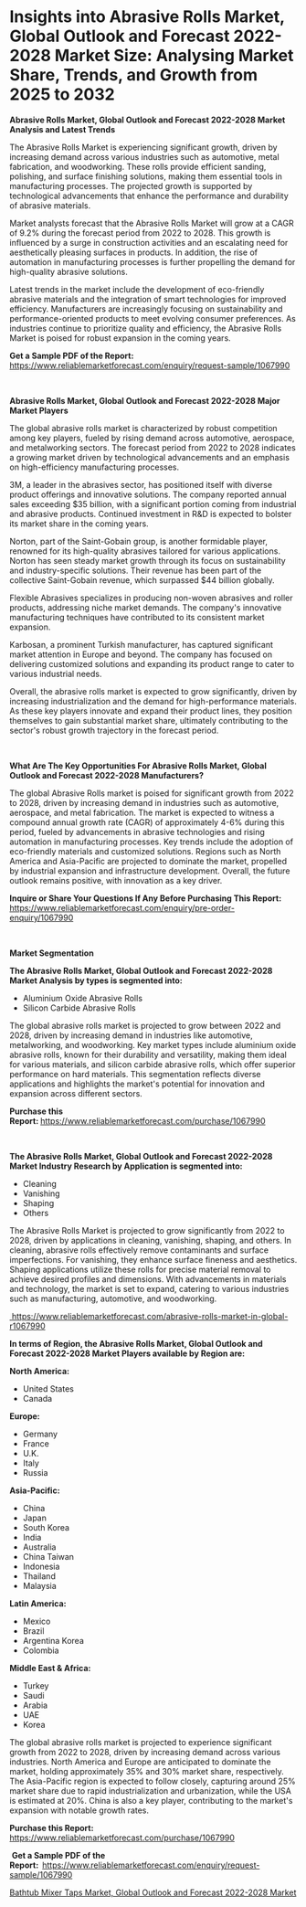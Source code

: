 <p><h1>Insights into Abrasive Rolls Market, Global Outlook and Forecast 2022-2028 Market Size: Analysing Market Share, Trends, and Growth from 2025 to 2032</h1></p><p><strong>Abrasive Rolls Market, Global Outlook and Forecast 2022-2028 Market Analysis and Latest Trends</strong></p>
<p><p>The Abrasive Rolls Market is experiencing significant growth, driven by increasing demand across various industries such as automotive, metal fabrication, and woodworking. These rolls provide efficient sanding, polishing, and surface finishing solutions, making them essential tools in manufacturing processes. The projected growth is supported by technological advancements that enhance the performance and durability of abrasive materials.</p><p>Market analysts forecast that the Abrasive Rolls Market will grow at a CAGR of 9.2% during the forecast period from 2022 to 2028. This growth is influenced by a surge in construction activities and an escalating need for aesthetically pleasing surfaces in products. In addition, the rise of automation in manufacturing processes is further propelling the demand for high-quality abrasive solutions.</p><p>Latest trends in the market include the development of eco-friendly abrasive materials and the integration of smart technologies for improved efficiency. Manufacturers are increasingly focusing on sustainability and performance-oriented products to meet evolving consumer preferences. As industries continue to prioritize quality and efficiency, the Abrasive Rolls Market is poised for robust expansion in the coming years.</p></p>
<p><strong>Get a Sample PDF of the Report:&nbsp;</strong> <a href="https://www.reliablemarketforecast.com/enquiry/request-sample/1067990?utm_campaign=3453&utm_medium=2&utm_source=Github&utm_content=ia&utm_term=21032025&utm_id=abrasive-rolls-market-global-outlook-and-forecast-2022-2028">https://www.reliablemarketforecast.com/enquiry/request-sample/1067990</a></p>
<p>&nbsp;</p>
<p><strong>Abrasive Rolls Market, Global Outlook and Forecast 2022-2028 Major Market Players</strong></p>
<p><p>The global abrasive rolls market is characterized by robust competition among key players, fueled by rising demand across automotive, aerospace, and metalworking sectors. The forecast period from 2022 to 2028 indicates a growing market driven by technological advancements and an emphasis on high-efficiency manufacturing processes.</p><p>3M, a leader in the abrasives sector, has positioned itself with diverse product offerings and innovative solutions. The company reported annual sales exceeding $35 billion, with a significant portion coming from industrial and abrasive products. Continued investment in R&D is expected to bolster its market share in the coming years.</p><p>Norton, part of the Saint-Gobain group, is another formidable player, renowned for its high-quality abrasives tailored for various applications. Norton has seen steady market growth through its focus on sustainability and industry-specific solutions. Their revenue has been part of the collective Saint-Gobain revenue, which surpassed $44 billion globally.</p><p>Flexible Abrasives specializes in producing non-woven abrasives and roller products, addressing niche market demands. The company's innovative manufacturing techniques have contributed to its consistent market expansion. </p><p>Karbosan, a prominent Turkish manufacturer, has captured significant market attention in Europe and beyond. The company has focused on delivering customized solutions and expanding its product range to cater to various industrial needs.</p><p>Overall, the abrasive rolls market is expected to grow significantly, driven by increasing industrialization and the demand for high-performance materials. As these key players innovate and expand their product lines, they position themselves to gain substantial market share, ultimately contributing to the sector's robust growth trajectory in the forecast period.</p></p>
<p>&nbsp;</p>
<p><strong>What Are The Key Opportunities For Abrasive Rolls Market, Global Outlook and Forecast 2022-2028 Manufacturers?</strong></p>
<p><p>The global Abrasive Rolls market is poised for significant growth from 2022 to 2028, driven by increasing demand in industries such as automotive, aerospace, and metal fabrication. The market is expected to witness a compound annual growth rate (CAGR) of approximately 4-6% during this period, fueled by advancements in abrasive technologies and rising automation in manufacturing processes. Key trends include the adoption of eco-friendly materials and customized solutions. Regions such as North America and Asia-Pacific are projected to dominate the market, propelled by industrial expansion and infrastructure development. Overall, the future outlook remains positive, with innovation as a key driver.</p></p>
<p><strong>Inquire or Share Your Questions If Any Before Purchasing This Report:</strong> <a href="https://www.reliablemarketforecast.com/enquiry/pre-order-enquiry/1067990?utm_campaign=3453&utm_medium=2&utm_source=Github&utm_content=ia&utm_term=21032025&utm_id=abrasive-rolls-market-global-outlook-and-forecast-2022-2028">https://www.reliablemarketforecast.com/enquiry/pre-order-enquiry/1067990</a></p>
<p>&nbsp;</p>
<p><strong>Market Segmentation</strong></p>
<p><strong>The Abrasive Rolls Market, Global Outlook and Forecast 2022-2028 Market Analysis by types is segmented into:</strong></p>
<p><ul><li>Aluminium Oxide Abrasive Rolls</li><li>Silicon Carbide Abrasive Rolls</li></ul></p>
<p><p>The global abrasive rolls market is projected to grow between 2022 and 2028, driven by increasing demand in industries like automotive, metalworking, and woodworking. Key market types include aluminium oxide abrasive rolls, known for their durability and versatility, making them ideal for various materials, and silicon carbide abrasive rolls, which offer superior performance on hard materials. This segmentation reflects diverse applications and highlights the market's potential for innovation and expansion across different sectors.</p></p>
<p><strong>Purchase this Report:&nbsp;</strong><a href="https://www.reliablemarketforecast.com/purchase/1067990?utm_campaign=3453&utm_medium=2&utm_source=Github&utm_content=ia&utm_term=21032025&utm_id=abrasive-rolls-market-global-outlook-and-forecast-2022-2028">https://www.reliablemarketforecast.com/purchase/1067990</a></p>
<p>&nbsp;</p>
<p><strong>The Abrasive Rolls Market, Global Outlook and Forecast 2022-2028 Market Industry Research by Application is segmented into:</strong></p>
<p><ul><li>Cleaning</li><li>Vanishing</li><li>Shaping</li><li>Others</li></ul></p>
<p><p>The Abrasive Rolls Market is projected to grow significantly from 2022 to 2028, driven by applications in cleaning, vanishing, shaping, and others. In cleaning, abrasive rolls effectively remove contaminants and surface imperfections. For vanishing, they enhance surface fineness and aesthetics. Shaping applications utilize these rolls for precise material removal to achieve desired profiles and dimensions. With advancements in materials and technology, the market is set to expand, catering to various industries such as manufacturing, automotive, and woodworking.</p></p>
<p><a href="https://www.reliablemarketforecast.com/abrasive-rolls-market-in-global-r1067990?utm_campaign=3453&utm_medium=2&utm_source=Github&utm_content=ia&utm_term=21032025&utm_id=abrasive-rolls-market-global-outlook-and-forecast-2022-2028">&nbsp;https://www.reliablemarketforecast.com/abrasive-rolls-market-in-global-r1067990</a></p>
<p><strong>In terms of Region, the Abrasive Rolls Market, Global Outlook and Forecast 2022-2028 Market Players available by Region are:</strong></p>
<p>
    <p> <strong> North America: </strong>
        <ul>
            <li>United States</li>
            <li>Canada</li>
        </ul>
        </p> 
    <p> <strong> Europe: </strong>
        <ul>
            <li>Germany</li>
            <li>France</li>
            <li>U.K.</li>
            <li>Italy</li>
            <li>Russia</li>
        </ul>
        </p> 
    <p> <strong> Asia-Pacific: </strong>
        <ul>
            <li>China</li>
            <li>Japan</li>
            <li>South Korea</li>
            <li>India</li>
            <li>Australia</li>
            <li>China Taiwan</li>
            <li>Indonesia</li>
            <li>Thailand</li>
            <li>Malaysia</li>
        </ul>
        </p> 
    <p> <strong> Latin America: </strong>
        <ul>
            <li>Mexico</li>
            <li>Brazil</li>
            <li>Argentina Korea</li>
            <li>Colombia</li>
        </ul>
        </p> 
    <p> <strong> Middle East & Africa: </strong>
        <ul>
            <li>Turkey</li>
            <li>Saudi</li>
            <li>Arabia</li>
            <li>UAE</li>
            <li>Korea</li>
        </ul>
    </p>
    </p>
<p><p>The global abrasive rolls market is projected to experience significant growth from 2022 to 2028, driven by increasing demand across various industries. North America and Europe are anticipated to dominate the market, holding approximately 35% and 30% market share, respectively. The Asia-Pacific region is expected to follow closely, capturing around 25% market share due to rapid industrialization and urbanization, while the USA is estimated at 20%. China is also a key player, contributing to the market's expansion with notable growth rates.</p></p>
<p><strong>Purchase this Report: </strong><a href="https://www.reliablemarketforecast.com/purchase/1067990?utm_campaign=3453&utm_medium=2&utm_source=Github&utm_content=ia&utm_term=21032025&utm_id=abrasive-rolls-market-global-outlook-and-forecast-2022-2028">https://www.reliablemarketforecast.com/purchase/1067990</a></p>
<p>&nbsp;<strong>Get a Sample PDF of the Report:&nbsp;&nbsp;</strong><a href="https://www.reliablemarketforecast.com/enquiry/request-sample/1067990?utm_campaign=3453&utm_medium=2&utm_source=Github&utm_content=ia&utm_term=21032025&utm_id=abrasive-rolls-market-global-outlook-and-forecast-2022-2028">https://www.reliablemarketforecast.com/enquiry/request-sample/1067990</a></p>
<p><strong></strong></p>
<p><p><a href="https://github.com/storcweithzg/Market-Research-Report-List-1/blob/main/bathtub-mixer-taps-market-global-outlook-and-forecast-2022-2028-market.md?utm_campaign=3453&utm_medium=2&utm_source=Github&utm_content=ia&utm_term=21032025&utm_id=abrasive-rolls-market-global-outlook-and-forecast-2022-2028">Bathtub Mixer Taps Market, Global Outlook and Forecast 2022-2028 Market</a></p></p>